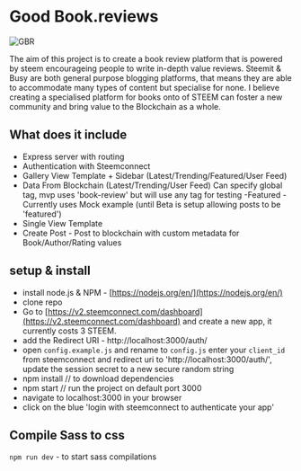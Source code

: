 # Good Book.reviews
![GBR](https://user-images.githubusercontent.com/34964560/37649910-4988b622-2c2b-11e8-81ff-bfecbb215984.png)

The aim of this project is to create a book review platform that is powered by steem encourageing people to write in-depth value reviews. Steemit & Busy are both general purpose blogging platforms, that means they are able to accommodate many types of content but specialise for none. I believe creating a specialised platform for books onto of STEEM can foster a new community and bring value to the Blockchain as a whole.

## What does it include
- Express server with routing
- Authentication with Steemconnect
- Gallery View Template + Sidebar (Latest/Trending/Featured/User Feed)
- Data From Blockchain (Latest/Trending/User Feed) Can specify global tag, mvp uses 'book-review' but will use any tag for testing
-Featured - Currently uses Mock example (until Beta is setup allowing posts to be 'featured')
- Single View Template
- Create Post - Post to blockchain with custom metadata for Book/Author/Rating values

## setup & install
- install node.js & NPM - [https://nodejs.org/en/](https://nodejs.org/en/)
- clone repo
- Go to [https://v2.steemconnect.com/dashboard](https://v2.steemconnect.com/dashboard) and create a new app, it currently costs 3 STEEM.
- add the Redirect URI - http://localhost:3000/auth/
- open ```config.example.js``` and rename to ```config.js``` enter your ```client_id``` from steemconnect and redirect uri to 'http://localhost:3000/auth/', update the session secret to a new secure random string
- npm install // to download dependencies
- npm start // run the project on default port 3000
- navigate to localhost:3000 in your browser
- click on the blue 'login with steemconnect to authenticate your app'

## Compile Sass to css

```npm run dev``` - to start sass compilations
